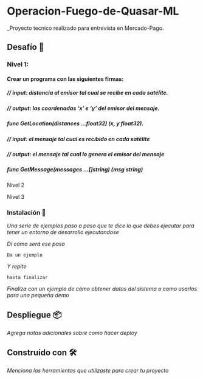 # Operacion-Fuego-de-Quasar-ML

_Proyecto tecnico realizado para entrevista en Mercado-Pago.

## Desafío 🚀

### Nivel 1:
#### Crear un programa con las siguientes firmas:

##### // input: distancia al emisor tal cual se recibe en cada satélite.
##### // output: las coordenadas ‘x’ e ‘y’ del emisor del mensaje.
##### func GetLocation(distances ...float32) (x, y float32).
#####
##### // input: el mensaje tal cual es recibido en cada satélite 
##### // output: el mensaje tal cual lo genera el emisor del mensaje 
##### func GetMessage(messages ...[]string) (msg string)

Nivel 2

Nivel 3

### Instalación 🔧

_Una serie de ejemplos paso a paso que te dice lo que debes ejecutar para tener un entorno de desarrollo ejecutandose_

_Dí cómo será ese paso_

```
Da un ejemplo
```

_Y repite_

```
hasta finalizar
```

_Finaliza con un ejemplo de cómo obtener datos del sistema o como usarlos para una pequeña demo_



## Despliegue 📦

_Agrega notas adicionales sobre como hacer deploy_

## Construido con 🛠️

_Menciona las herramientas que utilizaste para crear tu proyecto_





